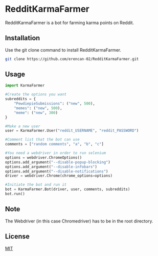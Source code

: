 # RedditKarmaFarmer

RedditKarmaFarmer is a bot for farming karma points on Reddit.

## Installation

Use the git clone command to install RedditKarmaFarmer.

```bash
git clone https://github.com/erencan-02/RedditKarmaFarmer.git
```

## Usage

```python
import KarmaFarmer

#Create the options you want
subreddits = {
    "PewdiepieSubmissions": ("new", 500),
    "memes": ("new", 500),
    "meme": ("new", 300)
}

#Make a new user
user = KarmaFarmer.User("reddit_USERNAME", "reddit_PASSWORD")

#Comment list that the bot can use
comments = ["random comments", "a", "b", "c"]

#You need a webdriver in order to run selenium
options = webdriver.ChromeOptions()
options.add_argument("--disable-popup-blocking")
options.add_argument("--disable-infobars")
options.add_argument("--disable-notifications")
driver = webdriver.Chrome(chrome_options=options)

#Initiate the bot and run it
bot = KarmaFarmer.Bot(driver, user, comments, subreddits)
bot.run()

```

## Note
The Webdriver (in this case Chromedriver) has to be in the root directory.

## License
[MIT](https://choosealicense.com/licenses/mit/)

